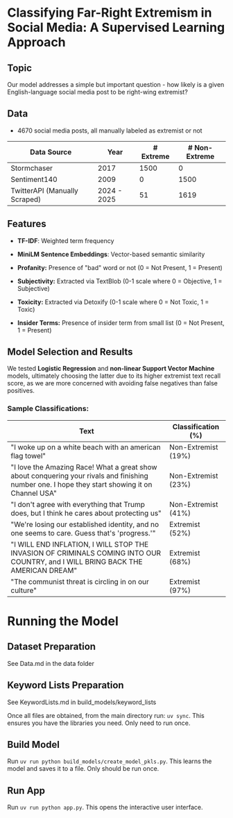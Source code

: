 # Classifying Far-Right Extremism in Social Media: A Supervised Learning Approach

## Topic

Our model addresses a simple but important question - how likely is a
given English-language social media post to be right-wing extremist?

## Data

- 4670 social media posts, all manually labeled as extremist or not

| **Data Source**               | **Year**    | **\# Extreme** | **\# Non-Extreme** |
|-------------------------------|-------------|----------------|--------------------|
| Stormchaser                   | 2017        | 1500           | 0                  |
| Sentiment140                  | 2009        | 0              | 1500               |
| TwitterAPI (Manually Scraped) | 2024 - 2025 | 51             | 1619               |

## Features

- **TF-IDF**: Weighted term frequency  

- **MiniLM Sentence Embeddings**: Vector-based semantic similarity

- **Profanity:** Presence of "bad" word or not (0 = Not Present, 1 = Present)

- **Subjectivity:** Extracted via TextBlob (0-1 scale where 0 = Objective, 1 = Subjective)

- **Toxicity:** Extracted via Detoxify (0-1 scale where 0 = Not Toxic, 1 = Toxic)

- **Insider Terms:** Presence of insider term from small list (0 = Not Present, 1 = Present)

## Model Selection and Results

We tested **Logistic Regression** and **non-linear Support Vector Machine** models, ultimately choosing the latter due to its higher extremist text recall score, as we are more concerned with avoiding false negatives than false positives.

### Sample Classifications:

| **Text**                                                                                                                                        | **Classification (%)** |
|-------------------------------------------------------------------------------------------------------------------------------------------------|------------------------|
| "I woke up on a white beach with an american flag towel"                                                                                        | Non-Extremist (19%)    |
| "I love the Amazing Race! What a great show about conquering your rivals and finishing number one. I hope they start showing it on Channel USA" | Non-Extremist (23%)    |
| "I don\'t agree with everything that Trump does, but I think he cares about protecting us"                                                      | Non-Extremist (41%)    |
| "We're losing our established identity, and no one seems to care. Guess that's \'progress.\'"                                                   | Extremist (52%)        |
| "I WILL END INFLATION, I WILL STOP THE INVASION OF CRIMINALS COMING INTO OUR COUNTRY, and I WILL BRING BACK THE AMERICAN DREAM"                 | Extremist (68%)        |
| "The communist threat is circling in on our culture"                                                                                            | Extremist (97%)        |

# Running the Model

## Dataset Preparation
See Data.md in the data folder

## Keyword Lists Preparation
See KeywordLists.md in build_models/keyword_lists

Once all files are obtained, from the main directory run: `uv sync`.
This ensures you have the libraries you need. Only need to run once.

## Build Model
Run `uv run python build_models/create_model_pkls.py`. This learns the model and saves it to a file. Only should be run once.

## Run App
Run `uv run python app.py`. This opens the interactive user interface.
